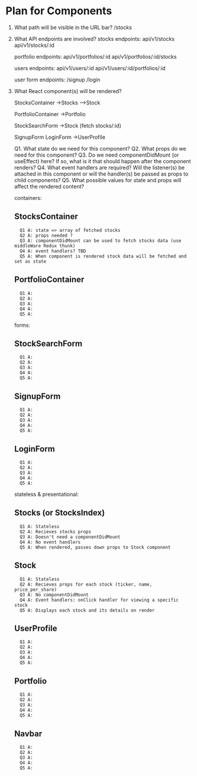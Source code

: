# Plan for Components

   1. What path will be visible in the URL bar?
      /stocks

   2. What API endpoints are involved?
      stocks endpoints: api/v1/stocks 
                        api/v1/stocks/:id 

      portfolio endpoints: api/v1/portfolios/:id 
                           api/v1/portfolios/:id/stocks 

      users endpoints: api/v1/users/:id 
                       api/v1/users/:id/portfolios/:id

      user form endpoints: /signup /login

   3. What React component(s) will be rendered?

         StocksContainer 
            ->Stocks
            -->Stock

         PortfolioContainer 
            ->Portfolio

         StockSearchForm
            ->Stock (fetch stocks/:id)

         SignupForm
         LoginForm
            ->UserProfile

         Q1. What state do we need for this component?
         Q2. What props do we need for this component?
         Q3. Do we need componentDidMount (or useEffect) here? If so, what is it that
             should happen after the component renders?
         Q4. What event handlers are required? Will the listener(s) be attached in this
             component or will the handler(s) be passed as props to child components?
         Q5. What possible values for state and props will affect the rendered content?

      containers: 
         ## StocksContainer
            Q1 A: state => array of fetched stocks
            Q2 A: props needed ?
            Q3 A: componentDidMount can be used to fetch stocks data (use middleWare Redux thunk)
            Q4 A: event handlers? TBD
            Q5 A: When component is rendered stock data will be fetched and set as state

         ## PortfolioContainer
            Q1 A: 
            Q2 A: 
            Q3 A:
            Q4 A:
            Q5 A:
      forms: 
         ## StockSearchForm
            Q1 A: 
            Q2 A: 
            Q3 A:
            Q4 A:
            Q5 A:

         ## SignupForm
            Q1 A: 
            Q2 A: 
            Q3 A:
            Q4 A:
            Q5 A:

         ## LoginForm
            Q1 A: 
            Q2 A: 
            Q3 A:
            Q4 A:
            Q5 A:

      stateless & presentational: 
         ## Stocks (or StocksIndex)
            Q1 A: Stateless
            Q2 A: Recieves stocks props  
            Q3 A: Doesn't need a componentDidMount 
            Q4 A: No event handlers 
            Q5 A: When rendered, passes down props to Stock component

         ## Stock
            Q1 A: Stateless
            Q2 A: Recieves props for each stock (ticker, name, price_per_share)
            Q3 A: No componentDidMount
            Q4 A: Event handlers: onClick handler for viewing a specific stock
            Q5 A: Displays each stock and its details on render

         ## UserProfile
            Q1 A: 
            Q2 A: 
            Q3 A:
            Q4 A:
            Q5 A:

         ## Portfolio
            Q1 A: 
            Q2 A: 
            Q3 A:
            Q4 A:
            Q5 A:

         ## Navbar 
            Q1 A: 
            Q2 A: 
            Q3 A:
            Q4 A:
            Q5 A:

   